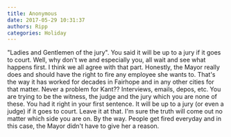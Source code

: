 ```yaml
---
title: Anonymous
date: 2017-05-29 10:31:37
authors: Ripp
categories: Holiday
---
```


 "Ladies and Gentlemen of the jury".  You said it will be up to a jury if it goes to court. Well, why don't we and especially you, all wait and see what happens first. I think we all agree with that part. Honestly, the Mayor really does and should have the right to fire any employee she wants to. That's the way it has worked for decades in Fairhope and in any other cities for that matter. Never a problem for Kant?? Interviews, emails, depos, etc. You are trying to be the witness, the judge and the jury which you are none of these. You had it right in your first sentence. It will be up to a jury (or even a judge) if it goes to court. Leave it at that. I'm sure the truth will come out no matter which side you are on. By the way.  People get fired everyday and in this case, the Mayor didn't have to give her a reason.